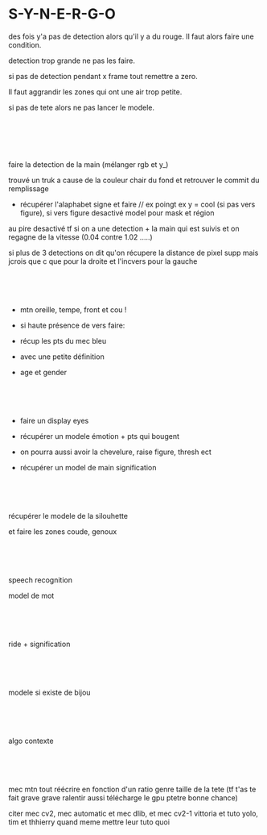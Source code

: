 # S-Y-N-E-R-G-O

des fois y'a pas de detection alors qu'il y a du rouge. Il faut alors faire une condition.

detection trop grande ne pas les faire.

si pas de detection pendant x frame tout remettre a zero. 

Il faut aggrandir les zones qui ont une air trop petite.

si pas de tete alors ne pas lancer le modele.


<br><br><br><br>

faire la detection de la main (mélanger rgb et y_)

trouvé un truk a cause de la couleur chair du fond et retrouver le commit du remplissage

- récupérer l'alaphabet signe et faire // ex poingt ex y = cool  (si pas vers figure), si vers figure desactivé model pour mask et région

au pire desactivé tf si on a une detection + la main qui est suivis et on regagne de la vitesse (0.04 contre 1.02 .....)

si plus de 3 detections on dit qu'on récupere la distance de pixel supp mais jcrois que c que pour la droite et l'incvers pour la gauche

<br><br><br>

- mtn oreille, tempe, front et cou ! 

- si haute présence de vers faire:

- récup les pts du mec bleu

- avec une petite définition

- age et gender


<br><br><br>

- faire un display eyes

- récupérer un modele émotion + pts qui bougent

- on pourra aussi avoir la chevelure, raise figure, thresh ect

- récupérer un model de main signification



<br><br><br>

récupérer le modele de la silouhette

et faire les zones coude, genoux

<br><br><br>

speech recognition

model de mot

<br><br><br>

ride + signification

<br><br><br>

modele si existe de bijou

<br><br><br>

algo contexte

<br><br><br>

mec mtn tout réécrire en fonction d'un ratio genre taille de la tete (tf t'as te fait grave grave ralentir aussi télécharge le gpu ptetre bonne chance)

citer mec cv2, mec automatic et mec dlib, et mec cv2-1 vittoria et tuto yolo, tim et thhierry quand meme mettre leur tuto quoi
